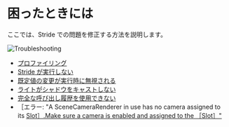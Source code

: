 # 困ったときには

ここでは、Stride での問題を修正する方法を説明します。

![Troubleshooting](media/troubleshooting.png)

* [プロファイリング](profiling.md)
* [Stride が実行しない](stride-doesnt-run.md)
* [既定値の変更が実行時に無視される](default-value-changes-ignored-at-runtime.md)
* [ライトがシャドウをキャストしない](lights-dont-cast-shadows.md)
* [完全な呼び出し履歴を使用できない](full-call-stack-not-available.md)
* ［エラー: "A SceneCameraRenderer in use has no camera assigned to its [Slot］.Make sure a camera is enabled and assigned to the ［Slot］"](error-a-scenecamerarenderer-in-use-has-no-camera-set.md)
